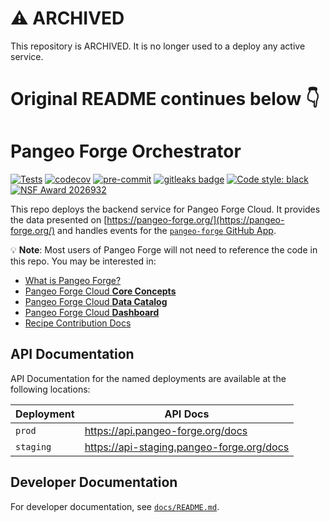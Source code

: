 # :warning: ARCHIVED

This repository is ARCHIVED. It is no longer used to a deploy any active service.

# Original README continues below 👇

# Pangeo Forge Orchestrator

[![Tests](https://github.com/pangeo-forge/pangeo-forge-orchestrator/actions/workflows/main.yaml/badge.svg)](https://github.com/pangeo-forge/pangeo-forge-orchestrator/actions/workflows/main.yaml)
[![codecov](https://codecov.io/gh/pangeo-forge/pangeo-forge-orchestrator/branch/main/graph/badge.svg?token=ay8eJ6JUiX)](https://codecov.io/gh/pangeo-forge/pangeo-forge-orchestrator)
[![pre-commit](https://img.shields.io/badge/pre--commit-enabled-brightgreen?logo=pre-commit&logoColor=white)](https://github.com/pre-commit/pre-commit)
[![gitleaks badge](https://img.shields.io/badge/protected%20by-gitleaks-blue)](https://github.com/zricethezav/gitleaks-action)
[![Code style: black](https://img.shields.io/badge/code%20style-black-000000.svg)](https://github.com/psf/black)
[![NSF Award 2026932](https://img.shields.io/badge/NSF-2026932-9cf)](https://www.nsf.gov/awardsearch/showAward?AWD_ID=2026932&HistoricalAwards=false)

This repo deploys the backend service for Pangeo Forge Cloud. It provides the data presented on
[https://pangeo-forge.org/](https://pangeo-forge.org/) and handles events for the
[`pangeo-forge` GitHub App](https://github.com/apps/pangeo-forge).

💡 **Note**: Most users of Pangeo Forge will not need to reference the code in this repo. You may be interested in:

- [What is Pangeo Forge?](https://pangeo-forge.readthedocs.io/en/latest/what_is_pangeo_forge.html)
- [Pangeo Forge Cloud **Core Concepts**](https://pangeo-forge.readthedocs.io/en/latest/pangeo_forge_cloud/core_concepts.html)
- [Pangeo Forge Cloud **Data Catalog**](https://pangeo-forge.org/catalog)
- [Pangeo Forge Cloud **Dashboard**](https://pangeo-forge.org/dashboard/feedstocks)
- [Recipe Contribution Docs](https://pangeo-forge.readthedocs.io/en/latest/pangeo_forge_cloud/recipe_contribution.html)

## API Documentation

API Documentation for the named deployments are available at the following locations:

| Deployment | API Docs                                  |
| ---------- | ----------------------------------------- |
| `prod`     | https://api.pangeo-forge.org/docs         |
| `staging`  | https://api-staging.pangeo-forge.org/docs |

## Developer Documentation

For developer documentation, see [`docs/README.md`](/docs/README.md).
